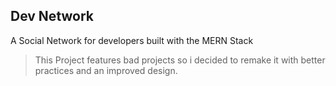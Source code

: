 ## Dev Network

A Social Network for developers built with the MERN Stack

> This Project features bad projects so i decided to remake it with better practices and an improved design.
